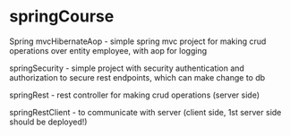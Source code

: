 # springCourse

Spring mvcHibernateAop - simple spring mvc project for making crud operations over entity employee, with aop for logging

springSecurity - simple project with security authentication and authorization to secure rest endpoints, which can make change to db

springRest - rest controller for making crud operations (server side)

springRestClient - to communicate with server (client side, 1st server side should be deployed!)
